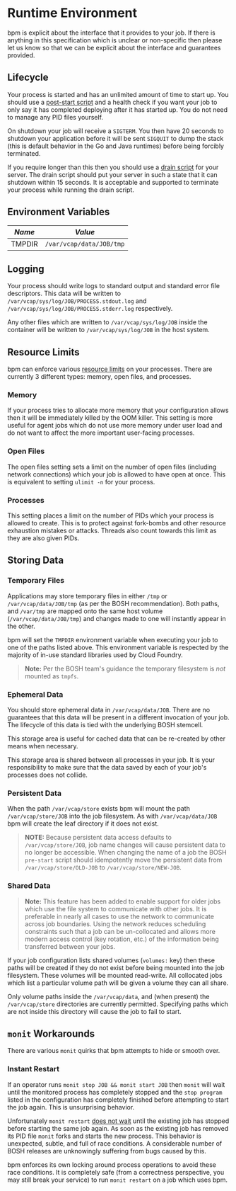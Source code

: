 # Runtime Environment

bpm is explicit about the interface that it provides to your job. If there is
anything in this specification which is unclear or non-specific then please let
us know so that we can be explicit about the interface and guarantees provided.

## Lifecycle

Your process is started and has an unlimited amount of time to start up. You
should use a [post-start script][post-start] and a health check if you want
your job to only say it has completed deploying after it has started up. You do
not need to manage any PID files yourself.

On shutdown your job will receive a `SIGTERM`. You then have 20 seconds to
shutdown your application before it will be sent `SIGQUIT` to dump the stack
(this is default behavior in the Go and Java runtimes) before being forcibly
terminated.

If you require longer than this then you should use a [drain script][drain] for
your server. The drain script should put your server in such a state that it
can shutdown within 15 seconds. It is acceptable and supported to terminate
your process while running the drain script.

[post-start]:https://bosh.io/docs/post-start.html 
[drain]:https://bosh.io/docs/drain.html

## Environment Variables

| *Name* | *Value*                          |
|--------|----------------------------------|
| TMPDIR | `/var/vcap/data/JOB/tmp`         |

## Logging

Your process should write logs to standard output and standard error file
descriptors. This data will be written to
`/var/vcap/sys/log/JOB/PROCESS.stdout.log` and
`/var/vcap/sys/log/JOB/PROCESS.stderr.log` respectively.

Any other files which are written to `/var/vcap/sys/log/JOB` inside the
container will be written to `/var/vcap/sys/log/JOB` in the host system.

## Resource Limits

bpm can enforce various [resource limits][limits] on your processes. There are
currently 3 different types: memory, open files, and processes.

### Memory

If your process tries to allocate more memory that your configuration allows
then it will be immediately killed by the OOM killer. This setting is more
useful for agent jobs which do not use more memory under user load and do not
want to affect the more important user-facing processes.

### Open Files

The open files setting sets a limit on the number of open files (including
network connections) which your job is allowed to have open at once. This is
equivalent to setting `ulimit -n` for your process.

### Processes

This setting places a limit on the number of PIDs which your process is allowed
to create. This is to protect against fork-bombs and other resource exhaustion
mistakes or attacks. Threads also count towards this limit as they are
also given PIDs.

[limits]: config.md#limits-schema

## Storing Data

### Temporary Files

Applications may store temporary files in either `/tmp` or
`/var/vcap/data/JOB/tmp` (as per the BOSH recommendation). Both paths,
and `/var/tmp` are mapped onto the same host volume
(`/var/vcap/data/JOB/tmp`) and changes made to one will instantly appear
in the other.

bpm will set the `TMPDIR` environment variable when executing your job to one
of the paths listed above. This environment variable is respected by the
majority of in-use standard libraries used by Cloud Foundry.

> **Note:** Per the BOSH team's guidance the temporary filesystem is *not*
> mounted as `tmpfs`.

### Ephemeral Data

You should store ephemeral data in `/var/vcap/data/JOB`. There are no
guarantees that this data will be present in a different invocation of your
job.  The lifecycle of this data is tied with the underlying BOSH stemcell.

This storage area is useful for cached data that can be re-created by other
means when necessary.

This storage area is shared between all processes in your job. It is your
responsibility to make sure that the data saved by each of your job's processes
does not collide.

### Persistent Data

When the path `/var/vcap/store` exists bpm will mount the path
`/var/vcap/store/JOB` into the job filesystem. As with
`/var/vcap/data/JOB` bpm will create the leaf directory if it does not
exist.

> **NOTE:** Because persistent data access defaults to `/var/vcap/store/JOB`,
> job name changes will cause persistent data to no longer be accessible.  When
> changing the name of a job the BOSH `pre-start` script should idempotently
> move the persistent data from `/var/vcap/store/OLD-JOB` to
> `/var/vcap/store/NEW-JOB`.

### Shared Data

> **Note:** This feature has been added to enable support for older jobs which
> use the file system to communicate with other jobs. It is preferable in
> nearly all cases to use the network to communicate across job boundaries.
> Using the network reduces scheduling constraints such that a job can be
> un-collocated and allows more modern access control (key rotation, etc.) of
> the information being transferred between your jobs.

If your job configuration lists shared volumes (`volumes:` key) then these
paths will be created if they do not exist before being mounted into the job
filesystem. These volumes will be mounted read-write. All collocated jobs which
list a particular volume path will be given a volume they can all share.

Only volume paths inside the `/var/vcap/data`, and (when present) the
`/var/vcap/store` directories are currently permitted. Specifying paths which
are not inside this directory will cause the job to fail to start.

## `monit` Workarounds

There are various `monit` quirks that bpm attempts to hide or smooth over.

### Instant Restart

If an operator runs `monit stop JOB && monit start JOB` then `monit` will wait
until the monitored process has completely stopped and the `stop program`
listed in the configuration has completely finished before attempting to start
the job again. This is unsurprising behavior.

Unfortunately `monit restart` [does not wait][monit-mail] until the existing
job has stopped before starting the same job again. As soon as the existing job
has removed its PID file `monit` forks and starts the new process. This
behavior is unexpected, subtle, and full of race conditions. A considerable
number of BOSH releases are unknowingly suffering from bugs caused by this.

bpm enforces its own locking around process operations to avoid these race
conditions. It is completely safe (from a correctness perspective, you may
still break your service) to run `monit restart` on a job which uses bpm.

[monit-mail]: https://lists.nongnu.org/archive/html/monit-general/2012-09/msg00103.html
